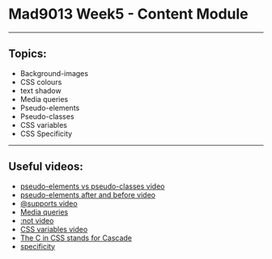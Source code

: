 # Mad9013 Week5 - Content Module

---
## Topics:
* Background-images
* CSS colours
* text shadow
* Media queries
* Pseudo-elements
* Pseudo-classes
* CSS variables
* CSS Specificity

---
## Useful videos:
* [pseudo-elements vs pseudo-classes video](https://www.youtube.com/watch?v=0VDx1570X3U)
* [pseudo-elements after and before video](https://www.youtube.com/watch?v=9chejj2-x8s)
* [@supports video](https://www.youtube.com/watch?v=p9fyYspw1YI)
* [Media queries](https://www.youtube.com/watch?v=RuYG3RjjhaU&list=PLyuRouwmQCjl4wTSNbb8RTKZuyMhoIxBe&index=58)
* [:not video](https://www.youtube.com/watch?v=u9SmKI7BXl4)
* [CSS variables video](https://www.youtube.com/watch?v=xeMMAx7hWYQ)
* [The C in CSS stands for Cascade](https://www.youtube.com/embed/PigxOyVDIQg)
* [specificity](https://www.youtube.com/embed/Kz_S4Nk4qyI)
